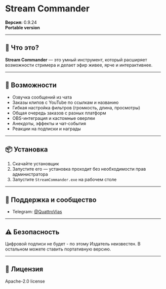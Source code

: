 # Stream Commander

**Версия:** 0.9.24  
**Portable version**

---

## 📌 Что это?

**Stream Commander** — это умный инструмент, который расширяет возможности стримера и делает эфир живее, ярче и интерактивнее.


---

## 🧰 Возможности

- Озвучка сообщений из чата
- Заказы клипов с YouTube по ссылкам и названию
- Гибкая настройка фильтров (громкость, длина, просмотры)
- Общая очередь заказов с разных платформ
- OBS-интеграция и кастомные оверлеи
- Анекдоты, эффекты и чат-события
- Реакции на подписки и награды

---

## 📦 Установка

1. Скачайте установщик
2. Запустите его — установка проходит без необходимости прав администратора
3. Запустите `StreamCommander.exe` на рабочем столе

---

## 💬 Поддержка и сообщество

- Telegram: [@QuattroVias](https://t.me/StreamCommander)

---

## ⚠️ Безопасность

Цифровой подписи не будет - по этому Издатель неизвестен.
В остальном можете ставить портативную версию.

---

## 📄 Лицензия

Apache-2.0 license
